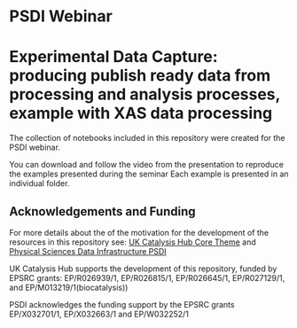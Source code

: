 # PSDI Webinar
# Experimental Data Capture: producing publish ready data from processing and analysis processes, example with XAS data processing
 
The collection of notebooks included in this repository were created for the PSDI webinar.

You can download and follow the video from the presentation to reproduce the examples presented during the seminar
Each example is presented in an individual folder.


## Acknowledgements and Funding
For more details about the of the motivation for the development of the resources
in this repository see:
[UK Catalysis Hub Core Theme](https://ukcatalysishub.co.uk/core/) and 
[Physical Sciences Data Infrastructure PSDI](https://www.psdi.ac.uk/)

UK Catalysis Hub supports the development of this repository, funded by
EPSRC grants:  EP/R026939/1, EP/R026815/1, EP/R026645/1, EP/R027129/1,
and EP/M013219/1(biocatalysis))

PSDI acknowledges the funding support by the EPSRC grants EP/X032701/1, EP/X032663/1 and  EP/W032252/1



